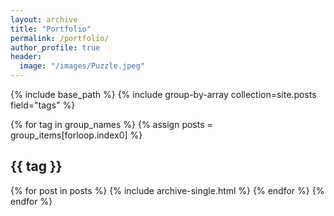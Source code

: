 ```yaml
---
layout: archive
title: "Portfolio"
permalink: /portfolio/
author_profile: true
header:
  image: "/images/Puzzle.jpeg"
---
```


{% include base_path %}
{% include group-by-array
collection=site.posts field="tags" %}

{% for tag in group_names %}
  {% assign posts =
  group_items[forloop.index0] %}
  <h2 id="{{ tag | slugify }}"
  class="archive_subtitle">{{ tag }}</h2>
  {% for post in posts %}
    {% include archive-single.html %}
  {% endfor %}
{% endfor %}
